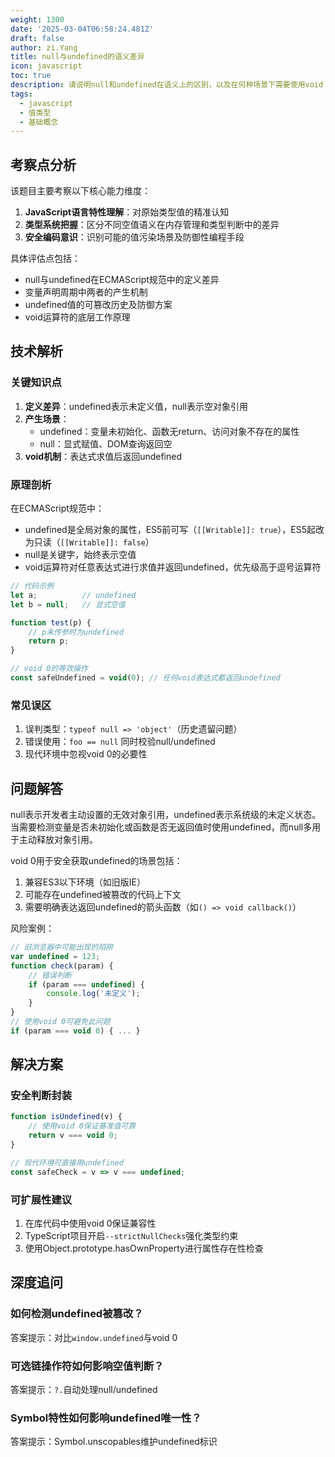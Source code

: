 ```yaml
---
weight: 1300
date: '2025-03-04T06:58:24.481Z'
draft: false
author: zi.Yang
title: null与undefined的语义差异
icon: javascript
toc: true
description: 请说明null和undefined在语义上的区别，以及在何种场景下需要使用void 0来安全获取undefined值？请举例说明可能存在的风险场景。
tags:
  - javascript
  - 值类型
  - 基础概念
---
```


## 考察点分析

该题目主要考察以下核心能力维度：
1. **JavaScript语言特性理解**：对原始类型值的精准认知
2. **类型系统把握**：区分不同空值语义在内存管理和类型判断中的差异
3. **安全编码意识**：识别可能的值污染场景及防御性编程手段

具体评估点包括：
- null与undefined在ECMAScript规范中的定义差异
- 变量声明周期中两者的产生机制
- undefined值的可篡改历史及防御方案
- void运算符的底层工作原理

## 技术解析

### 关键知识点
1. **定义差异**：undefined表示未定义值，null表示空对象引用
2. **产生场景**：
   - undefined：变量未初始化、函数无return、访问对象不存在的属性
   - null：显式赋值、DOM查询返回空
3. **void机制**：表达式求值后返回undefined

### 原理剖析
在ECMAScript规范中：
- undefined是全局对象的属性，ES5前可写（`[[Writable]]: true`），ES5起改为只读（`[[Writable]]: false`）
- null是关键字，始终表示空值
- void运算符对任意表达式进行求值并返回undefined，优先级高于逗号运算符

```javascript
// 代码示例
let a;          // undefined
let b = null;   // 显式空值

function test(p) {
    // p未传参时为undefined
    return p;
}

// void 0的等效操作
const safeUndefined = void(0); // 任何void表达式都返回undefined
```

### 常见误区
1. 误判类型：`typeof null => 'object'`（历史遗留问题）
2. 错误使用：`foo == null` 同时校验null/undefined
3. 现代环境中忽视void 0的必要性


## 问题解答

null表示开发者主动设置的无效对象引用，undefined表示系统级的未定义状态。当需要检测变量是否未初始化或函数是否无返回值时使用undefined，而null多用于主动释放对象引用。

void 0用于安全获取undefined的场景包括：
1. 兼容ES3以下环境（如旧版IE）
2. 可能存在undefined被篡改的代码上下文
3. 需要明确表达返回undefined的箭头函数（如`() => void callback()`）

风险案例：
```javascript
// 旧浏览器中可能出现的陷阱
var undefined = 123;
function check(param) {
    // 错误判断
    if (param === undefined) {
        console.log('未定义');
    }
}
// 使用void 0可避免此问题
if (param === void 0) { ... }
```

## 解决方案

### 安全判断封装
```javascript
function isUndefined(v) {
    // 使用void 0保证基准值可靠
    return v === void 0;
}

// 现代环境可直接用undefined
const safeCheck = v => v === undefined;
```

### 可扩展性建议
1. 在库代码中使用void 0保证兼容性
2. TypeScript项目开启`--strictNullChecks`强化类型约束
3. 使用Object.prototype.hasOwnProperty进行属性存在性检查

## 深度追问

### 如何检测undefined被篡改？
答案提示：对比`window.undefined`与void 0

### 可选链操作符如何影响空值判断？
答案提示：`?.`自动处理null/undefined

### Symbol特性如何影响undefined唯一性？
答案提示：Symbol.unscopables维护undefined标识